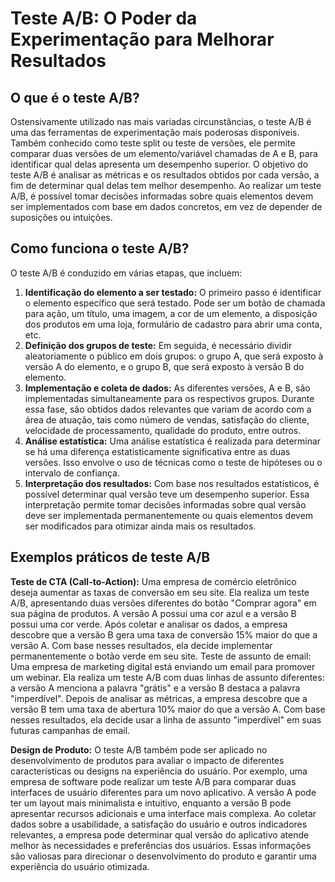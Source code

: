 # Teste A/B: O Poder da Experimentação para Melhorar Resultados

## O que é o teste A/B?

Ostensivamente utilizado nas mais variadas circunstâncias, o teste A/B é uma das ferramentas de experimentação mais poderosas disponíveis. Também conhecido como teste split ou teste de versões, ele permite comparar duas versões de um elemento/variável chamadas de A e B, para identificar qual delas apresenta um desempenho superior. 
O objetivo do teste A/B é analisar as métricas e os resultados obtidos por cada versão, a fim de determinar qual delas tem melhor desempenho. Ao realizar um teste A/B, é possível tomar decisões informadas sobre quais elementos devem ser implementados com base em dados concretos, em vez de depender de suposições ou intuições.

## Como funciona o teste A/B?

O teste A/B é conduzido em várias etapas, que incluem:
1.	**Identificação do elemento a ser testado:** O primeiro passo é identificar o elemento específico que será testado. Pode ser um botão de chamada para ação, um título, uma imagem, a cor de um elemento, a disposição dos produtos em uma loja, formulário de cadastro para abrir uma conta, etc. 
2.	**Definição dos grupos de teste:** Em seguida, é necessário dividir aleatoriamente o público em dois grupos: o grupo A, que será exposto à versão A do elemento, e o grupo B, que será exposto à versão B do elemento.
3.	**Implementação e coleta de dados:** As diferentes versões, A e B, são implementadas simultaneamente para os respectivos grupos. Durante essa fase, são obtidos dados relevantes que variam de acordo com a área de atuação, tais como número de vendas, satisfação do cliente, velocidade de processamento, qualidade do produto, entre outros.
4.	**Análise estatística:** Uma análise estatística é realizada para determinar se há uma diferença estatisticamente significativa entre as duas versões. Isso envolve o uso de técnicas como o teste de hipóteses ou o intervalo de confiança.
5.	**Interpretação dos resultados:** Com base nos resultados estatísticos, é possível determinar qual versão teve um desempenho superior. Essa interpretação permite tomar decisões informadas sobre qual versão deve ser implementada permanentemente ou quais elementos devem ser modificados para otimizar ainda mais os resultados.

## Exemplos práticos de teste A/B

**Teste de CTA (Call-to-Action):** Uma empresa de comércio eletrônico deseja aumentar as taxas de conversão em seu site. Ela realiza um teste A/B, apresentando duas versões diferentes do botão "Comprar agora" em sua página de produtos. A versão A possui uma cor azul e a versão B possui uma cor verde. Após coletar e analisar os dados, a empresa descobre que a versão B gera uma taxa de conversão 15% maior do que a versão A. Com base nesses resultados, ela decide implementar permanentemente o botão verde em seu site.
Teste de assunto de email: Uma empresa de marketing digital está enviando um email para promover um webinar. Ela realiza um teste A/B com duas linhas de assunto diferentes: a versão A menciona a palavra "grátis" e a versão B destaca a palavra "imperdível". Depois de analisar as métricas, a empresa descobre que a versão B tem uma taxa de abertura 10% maior do que a versão A. Com base nesses resultados, ela decide usar a linha de assunto "imperdível" em suas futuras campanhas de email.

**Design de Produto:** O teste A/B também pode ser aplicado no desenvolvimento de produtos para avaliar o impacto de diferentes características ou designs na experiência do usuário. Por exemplo, uma empresa de software pode realizar um teste A/B para comparar duas interfaces de usuário diferentes para um novo aplicativo. A versão A pode ter um layout mais minimalista e intuitivo, enquanto a versão B pode apresentar recursos adicionais e uma interface mais complexa. Ao coletar dados sobre a usabilidade, a satisfação do usuário e outros indicadores relevantes, a empresa pode determinar qual versão do aplicativo atende melhor às necessidades e preferências dos usuários. Essas informações são valiosas para direcionar o desenvolvimento do produto e garantir uma experiência do usuário otimizada.

